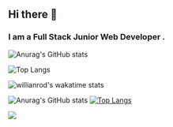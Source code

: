 ## Hi there 👋
### I am a Full Stack Junior Web Developer . 

![Anurag's GitHub stats](https://github-readme-stats.vercel.app/api?username=kevAs007&show_icons=true&theme=bear)

![Top Langs](https://github-readme-stats.vercel.app/api/top-langs/?username=kevAs007&theme=bear&layout=compact)

![willianrod's wakatime stats](https://github-readme-stats.vercel.app/api/wakatime?username=kevAs&theme=bear&layout=compact)


<!--**kevas007/kevAs007 ** is a ✨ _special_ ✨ repository because its `README.md` (this file) appears on your GitHub profile.-->

![Anurag's GitHub stats](https://github-readme-stats.vercel.app/api?username=kevAs007&show_icons=true&theme=vision-friendly-dark)
[![Top Langs](https://github-readme-stats.vercel.app/api/top-langs/?username=kevAs007&layout=compact&theme=dracula)](https://github.com/anuraghazra/github-readme-stats) 
<a target="_blank" rel="noopener noreferrer" href="https://camo.githubusercontent.com/4f7a8bfc334d950a8a472c3676a396262561252bca7eee47d11784136a1e3269/68747470733a2f2f76697369746f722d62616467652e676c697463682e6d652f62616467653f706167655f69643d616268697368656b6e61696964752e616268697368656b6e6169696475"><img src="https://camo.githubusercontent.com/4f7a8bfc334d950a8a472c3676a396262561252bca7eee47d11784136a1e3269/68747470733a2f2f76697369746f722d62616467652e676c697463682e6d652f62616467653f706167655f69643d616268697368656b6e61696964752e616268697368656b6e6169696475" alt="" data-canonical-src="https://visitor-badge.glitch.me/badge?page_id=kevAs007.visitor-badge" style="max-width: 100%;"></a>


![](https://komarev.com/ghpvc/?username=kevAs007&color=yellow&style=flat-square)

